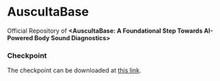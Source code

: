# AuscultaBase
Official Repository of **<AuscultaBase: A Foundational Step Towards AI-Powered Body Sound Diagnostics>**

### Checkpoint
The checkpoint can be downloaded at [this link](https://drive.google.com/file/d/1DtQ2SK70lQd_R4Aq6vSBHzbKrZYAs2zn/view?usp=drive_link).
